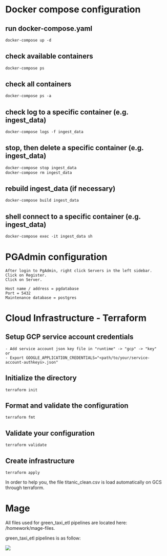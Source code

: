 # Docker compose configuration

## run docker-compose.yaml
```dockerfile
docker-compose up -d
```

## check available containers
```dockerfile
docker-compose ps
```

## check all containers
```dockerfile
docker-compose ps -a
```

## check log to a specific container (e.g. ingest_data)
```dockerfile
docker-compose logs -f ingest_data
```

## stop, then delete a specific container (e.g. ingest_data)
```dockerfile
docker-compose stop ingest_data
docker-compose rm ingest_data
```

## rebuild ingest_data (if necessary)
```dockerfile
docker-compose build ingest_data
```

## shell connect to a specific container (e.g. ingest_data)
```dockerfile
docker-compose exec -it ingest_data sh
```

# PGAdmin configuration

```
After login to PgAdmin, right click Servers in the left sidebar.
Click on Register.
Click on Server.
``````

```
Host name / address = pgdatabase
Port = 5432
Maintenance database = postgres
```


# Cloud Infrastructure - Terraform

## Setup GCP service account credentials
```
- Add service account json key file in "runtime" -> "gcp" -> "key"
or
- Export GOOGLE_APPLICATION_CREDENTIALS="<path/to/your/service-account-authkeys>.json"
```

## Initialize the directory
```
terraform init
```

## Format and validate the configuration
```
terraform fmt
```

## Validate your configuration
```
terraform validate
```

## Create infrastructure
```
terraform apply
```

In order to help you, the file titanic_clean.csv is load automatically on GCS through terraform.

# Mage

All files used for green_taxi_etl pipelines are located here: /homework/mage-files.

green_taxi_etl pipelines is as follow:

<img src="homework/images/mage-wk2-workflow.png"/>